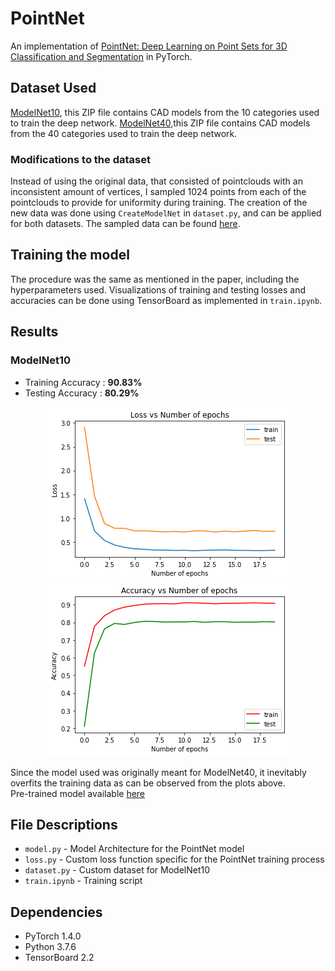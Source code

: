 # PointNet

An implementation of [PointNet: Deep Learning on Point Sets for 3D Classification and Segmentation](https://arxiv.org/pdf/1612.00593.pdf) in PyTorch.

## Dataset Used

[ModelNet10](http://3dvision.princeton.edu/projects/2014/3DShapeNets/ModelNet10.zip), this ZIP file contains CAD models from the 10 categories used to train the deep network.
[ModelNet40](http://modelnet.cs.princeton.edu/ModelNet40.zip),this ZIP file contains CAD models from the 40 categories used to train the deep network.

### Modifications to the dataset

Instead of using the original data, that consisted of pointclouds with an inconsistent amount of vertices, I sampled 1024 points from each of the pointclouds to provide for uniformity during training. The creation of the new data was done using `CreateModelNet` in `dataset.py`, and can be applied for both datasets. The sampled data can be found [here](https://drive.google.com/drive/folders/1kR6dTMev_w5xoWK_rcFlHzXigojUssUF?usp=sharing).

## Training the model
The procedure was the same as mentioned in the paper, including the hyperparameters used. Visualizations of training and testing losses and accuracies can be done using TensorBoard as implemented in `train.ipynb`.

## Results

### ModelNet10

- Training Accuracy : **90.83%** <br>
- Testing Accuracy : **80.29%** <br>

<div style="text-align:center"><img src="./images/loss_10.png" /></div>
<div style="text-align:center"><img src="./images/accuracy_10.png" /></div>

Since the model used was originally meant for ModelNet40, it inevitably overfits the training data as can be observed from the plots above.<br> Pre-trained model available [here](https://drive.google.com/drive/folders/1kR6dTMev_w5xoWK_rcFlHzXigojUssUF?usp=sharing)


## File Descriptions

- `model.py` - Model Architecture for the PointNet model
- `loss.py` - Custom loss function specific for the PointNet training process
- `dataset.py` - Custom dataset for ModelNet10
- `train.ipynb` - Training script

## Dependencies
- PyTorch 1.4.0
- Python 3.7.6
- TensorBoard 2.2
